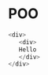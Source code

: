 # POO

 ```gs
<div>
	<div>
	Hello
	</div>
</div>
 ```

<!--stackedit_data:
eyJoaXN0b3J5IjpbMjAxNjA3MDU3NSw4MzA0NzIyODcsMTc1ND
IzMTUwNV19
-->